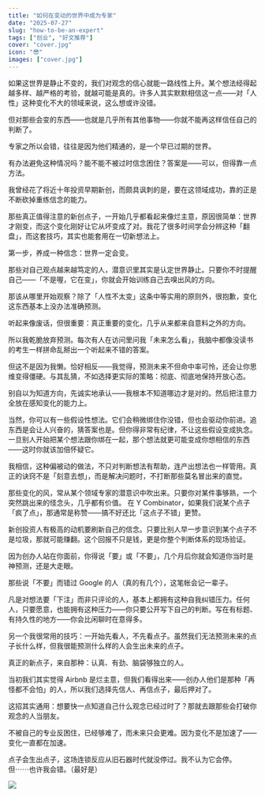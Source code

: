 ```yaml
---
title: "如何在变动的世界中成为专家"
date: "2025-07-27"
slug: "how-to-be-an-expert"
tags: ["创业", "好文推荐"]
cover: "cover.jpg"
icon: "😎"
images: ["cover.jpg"]
---
```

如果这世界是静止不变的，我们对观念的信心就能一路线性上升。某个想法经得起越多样、越严格的考验，就越可能是真的。许多人其实默默相信这一点——对「人性」这种变化不大的领域来说，这么想或许没错。



但对那些会变的东西——也就是几乎所有其他事物——你就不能再这样信任自己的判断了。



专家之所以会错，往往是因为他们精通的，是一个早已过期的世界。



有办法避免这种情况吗？能不能不被过时信念困住？答案是——可以，但得靠一点方法。



我曾经花了将近十年投资早期新创，而颇具讽刺的是，要在这领域成功，靠的正是不断砍掉重练信念的能力。



那些真正值得注意的新创点子，一开始几乎都看起来像烂主意，原因很简单：世界才刚变，而这个变化刚好让它从坏变成了对。我花了很多时间学会分辨这种「翻盘」，而这套技巧，其实也能套用在一切新想法上。



第一步，养成一种信念：世界一定会变。



那些对自己观点越来越笃定的人，潜意识里其实是认定世界静止。只要你不时提醒自己——「不是喔，它在变」，你就会开始训练自己去嗅出风的方向。



那该从哪里开始观察？除了「人性不太变」这条中等实用的原则外，很抱歉，变化这东西基本上没办法准确预测。



听起来像废话，但很重要：真正重要的变化，几乎从来都来自意料之外的方向。



所以我乾脆放弃预测。每次有人在访问里问我「未来怎么看」，我脑中都像没读书的考生一样拼命乱掰出一个听起来不错的答案。



但这不是因为我懒。恰好相反——我觉得，预测未来不但命中率可怜，还会让你思维变得僵硬。与其乱猜，不如选择更实际的策略：彻底、彻底地保持开放心态。



别自以为知道方向，先诚实地承认——我根本不知道哪边才是对的。然后把注意力全放在感知变化的能力上。



当然，你可以有一些假设性想法。它们会稍微绑住你没错，但也会驱动你前进。追东西是会让人兴奋的，猜答案也是。但你得非常有纪律，不让这些假设变成执念。
一旦别人开始把某个想法跟你绑在一起，那个想法就更可能变成你想相信的东西——这时你就该加倍怀疑它。



我相信，这种偏被动的做法，不只对判断想法有帮助，连产出想法也一样管用。真正的诀窍不是「刻意去想」，而是解决问题时，不打断那些莫名冒出来的直觉。



那些变化的风，常从某个领域专家的潜意识中吹出来。只要你对某件事够熟，一个突然跳出来的怪念头，几乎都有价值。
在 Y Combinator，如果我们说某个点子「疯了点」，那通常是称赞——搞不好还比「这点子不错」更赞。



新创投资人有极高的动机要刷新自己的信念。只要比别人早一步意识到某个点子不是垃圾，那就可能赚翻。这个回报不只是钱，更是你整个判断体系的现场验证。



因为创办人站在你面前，你得说「要」或「不要」，几个月后你就会知道你当时是神预测，还是大走眼。



那些说「不要」而错过 Google 的人（真的有几个），这笔帐会记一辈子。



凡是对想法要「下注」而非只评论的人，基本上都拥有这种自我纠错压力。任何人，只要愿意，也能拥有这种压力——你只要公开写下自己的判断。写在有标题、有持久性的地方——你会比闲聊时在意得多。



另一个我很常用的技巧：一开始先看人，不先看点子。虽然我们无法预测未来的点子长什么样，但我很能预测什么样的人会生出未来的点子。



真正的新点子，来自那种：认真、有劲、脑袋够独立的人。



当初我们其实觉得 Airbnb 是烂主意，但我们看得出来——创办人他们是那种「再怪都不会怕」的人，所以我们选择先信人、再信点子，最后押对了。



这招其实通用：想要快一点知道自己什么观念已经过时了？那就去跟那些会打破你观念的人当朋友。



不被自己的专业反困住，已经够难了，而未来只会更难。因为变化不是加速了——变化一直都在加速。



点子会生出点子，这场连锁反应从旧石器时代就没停过。我不认为它会停。
但⋯⋯也许我会错。（最好是）




![](https://prod-files-secure.s3.us-west-2.amazonaws.com/112d0858-5090-4d34-a606-b75eb8d65fd2/46476355-9cf3-4e99-9b7a-3531bc426380/1000202064.png?X-Amz-Algorithm=AWS4-HMAC-SHA256&X-Amz-Content-Sha256=UNSIGNED-PAYLOAD&X-Amz-Credential=ASIAZI2LB466VGRJGH6M%2F20250928%2Fus-west-2%2Fs3%2Faws4_request&X-Amz-Date=20250928T142832Z&X-Amz-Expires=3600&X-Amz-Security-Token=IQoJb3JpZ2luX2VjEDYaCXVzLXdlc3QtMiJIMEYCIQC2uJudaXVraCL0dPwXkT2iTTiYwxklO5iGFT4%2BLprPXgIhAK2UJUuMzS%2BBykrlob7NvdZpROaNSCPDqg1jjb6sYJMzKogECL%2F%2F%2F%2F%2F%2F%2F%2F%2F%2F%2FwEQABoMNjM3NDIzMTgzODA1Igx0m23fZ1vgZ%2FJTMiEq3APokPKC6p7K6wwNrgiJ1DSYvA8g0ioNdDFxl%2BsZ9pDvRyksQ880PpSnPolbEZSp7GhE2KZQI8j2EUpQs8amq4Y3CglraIMHx6NO4L3slpZjH1lXx%2BwCM9KdNvpoTdNZVZvBKZhy3hne88TOnir%2B37pG%2B9q8S0T8eCWaZJUZ4utrlOCbZakjxIacoB4CPOzFj6nMvyh4Dkzw%2FoZPfZuqXcxLKs2FSBlyigaGTiUJmq6zapvSAZLU4VG3UPudArbMujicyosGwpmE%2BotbT2Am0Mq1dF%2BfGdc%2Fhd0zk%2FENdhQbNkYqBRgbFHNgqFdNAYjMC2LsbF1%2BvWi4Sas1ZRZz3h6XhBoc0uSoieBnkStEZbbO9UcWSanqfjwv7Es1ROWQSeBOQp0VQiGgXAgo%2ByeEERXRbnnArjXOl%2FyRisuKmWkf8id0J9%2BD8SuAhBS2sXPUgRQxdMoXbUge9ruVGoFeykBJS%2B1EJcaLtR1oYbPPwQ9j3eBEsoTu%2BDtk9P2tInus758mpo%2FJLfBLDR9oMbtQUzZQcIEdjLbGKkhcGIjVSstKNtRMPMNrbnLPEPKTwGUwBgN%2FW03PSLkKmP%2FCksmV0E6HxS0lexM5aNMYQoUP77Gwsy5Ydcuu5YpcYpWYqTDL7%2BTGBjqkAf47G6piWPMhDIcdw546MsBUzxfA4WFMKid4cFKTt8hMw3UbF%2B4mwlBPKhSYhiFR37pwxqVIU8gBM1fYd568ZVrVNFdxsdaTQC%2FD7vdxLY9v%2B2h4jec6Uqb5QljfqsBlEd44w4CDsyFamxHR7RyAJr6XeE6Dg%2Bdj6l8aVr8IxDklYyUpAZqyTZFvXTeiz18jDSqIZwtQIUf21i90f1XYRDcxJeVB&X-Amz-Signature=a9d0a31951374c7654a18c9b01b8292027f4ae7276ce31d427633b7a2210d44b&X-Amz-SignedHeaders=host&x-amz-checksum-mode=ENABLED&x-id=GetObject)

